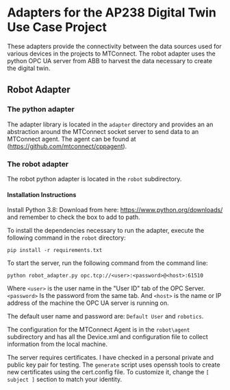 # Adapters for the AP238 Digital Twin Use Case Project

These adapters provide the connectivity between the data sources used for various devices in the projects to MTConnect. The robot adapter uses the python OPC UA server from ABB to harvest the data necessary to create the digital twin.

## Robot Adapter

### The python adapter

The adapter library is located in the `adapter` directory and provides an an abstraction around the MTConnect socket server to send data to an MTConnect agent. The agent can be found at (https://github.com/mtconnect/cppagent).

### The robot adapter

The robot python adapter is located in the `robot` subdirectory.

#### Installation Instructions

Install Python 3.8: Download from here: https://www.python.org/downloads/ and remember to check the box to add to path.

To install the dependencies necessary to run the adapter, execute the following command in the `robot` directory:

	pip install -r requirements.txt

To start the server, run the following command from the command line:

	python robot_adapter.py opc.tcp://<user>:<password>@<host>:61510

Where `<user>` is the user name in the "User ID" tab of the OPC Server. `<password>` Is the password from the same tab. And `<host>` is the name or IP address of the machine the OPC UA server is running on.

The default user name and password are: `Default User` and `robotics`.

The configuration for the MTConnect Agent is in the `robot\agent` subdirectory and has all the Device.xml and configuration file to collect information from the local machine.

The server requires certificates. I have checked in a personal private and public key pair for testing. The `generate` script uses openssh tools to create new certificates using the cert.config file. To customize it, change the `[ subject ]` section to match your identity.

